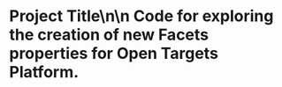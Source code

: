 # Project Title\n\n Code for exploring the creation of new Facets properties for Open Targets Platform.
